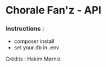 # Chorale Fan'z - API

### Instructions :
- composer install
- set your db in .env

Crédits : Hakim Merniz
